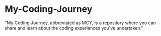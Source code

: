 # My-Coding-Journey
"My Coding Journey, abbreviated as MCY, is a repository where you can share and learn about the coding experiences you've undertaken."
